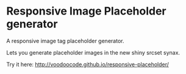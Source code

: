 # Responsive Image Placeholder generator

A responsive image tag placeholder generator.

Lets you generate placeholder images in the new shiny srcset synax.

Try it here:
http://voodoocode.github.io/responsive-placeholder/
